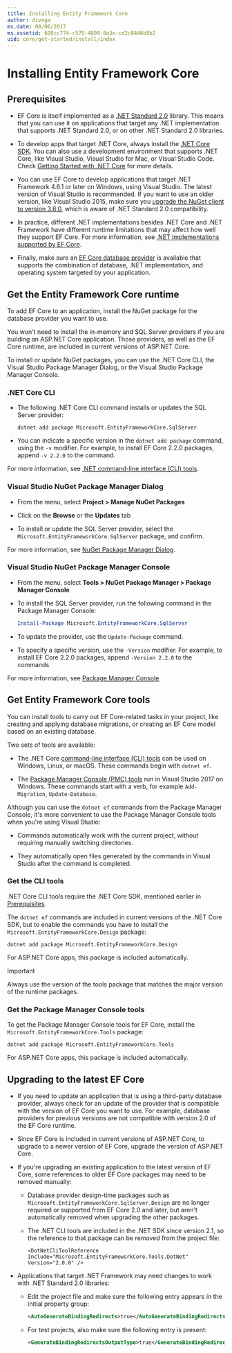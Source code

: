 ```yaml
---
title: Installing Entity Framework Core
author: divega
ms.date: 08/06/2017
ms.assetid: 608cc774-c570-4809-8a3e-cd2c8446b8b2
uid: core/get-started/install/index
---
```

# Installing Entity Framework Core

## Prerequisites

* EF Core is itself implemented as a [.NET Standard 2.0](/dotnet/standard/net-standard) library. This means that you can use it on applications that target any .NET implementation that supports .NET Standard 2.0, or on other .NET Standard 2.0 libraries.

* To develop apps that target .NET Core, always install the [.NET Core SDK](https://dotnet.microsoft.com/download). You can also use a development environment that supports .NET Core, like Visual Studio, Visual Studio for Mac, or Visual Studio Code. Check [Getting Started with .NET Core](/dotnet/core/get-started) for more details. 

* You can use EF Core to develop applications that target .NET Framework 4.6.1 or later on Windows, using Visual Studio. The latest version of Visual Studio is recommended. If you want to use an older version, like Visual Studio 2015, make sure you [upgrade the NuGet client to version 3.6.0](https://www.nuget.org/downloads), which is aware of .NET Standard 2.0 compatibility.

* In practice, different .NET implementations besides .NET Core and .NET Framework have different runtime limitations that may affect how well they support EF Core. For more information, see [.NET implementations supported by EF Core](xref:core/platforms/index).

* Finally, make sure an [EF Core database provider](xref:core/providers/index) is available that supports the combination of database, .NET implementation, and operating system targeted by your application.

## Get the Entity Framework Core runtime

To add EF Core to an application, install the NuGet package for the database provider you want to use.

You won't need to install the in-memory and SQL Server providers if you are building an ASP.NET Core application. Those providers, as well as the EF Core runtime, are included in current versions of ASP.NET Core.  

To install or update NuGet packages, you can use the .NET Core CLI, the Visual Studio Package Manager Dialog, or the Visual Studio Package Manager Console.

### .NET Core CLI

* The following .NET Core CLI command installs or updates the SQL Server provider:

  ``` Console
  dotnet add package Microsoft.EntityFrameworkCore.SqlServer
  ```

* You can indicate a specific version in the `dotnet add package` command, using the `-v` modifier. For example, to install EF Core 2.2.0 packages, append `-v 2.2.0` to the command.

For more information, see [.NET command-line interface (CLI) tools](/dotnet/core/tools/).

### Visual Studio NuGet Package Manager Dialog

* From the menu, select **Project > Manage NuGet Packages**

* Click on the **Browse** or the **Updates** tab

* To install or update the SQL Server provider, select the `Microsoft.EntityFrameworkCore.SqlServer` package, and confirm.

For more information, see [NuGet Package Manager Dialog](https://docs.microsoft.com/nuget/tools/package-manager-ui).

### Visual Studio NuGet Package Manager Console

* From the menu, select **Tools > NuGet Package Manager > Package Manager Console**

* To install the SQL Server provider, run the following command in the Package Manager Console:

  ``` PowerShell  
  Install-Package Microsoft.EntityFrameworkCore.SqlServer
  ```
* To update the provider, use the `Update-Package` command.

* To specify a specific version, use the `-Version` modifier. For example, to install EF Core 2.2.0 packages, append `-Version 2.2.0` to the commands

For more information, see [Package Manager Console](https://docs.microsoft.com/nuget/tools/package-manager-console).

## Get Entity Framework Core tools

You can install tools to carry out EF Core-related tasks in your project, like creating and applying database migrations, or creating an EF Core model based on an existing database.

Two sets of tools are available:

* The .NET Core [command-line interface (CLI) tools](../../miscellaneous/cli/dotnet.md) can be used on Windows, Linux, or macOS. These commands begin with `dotnet ef`. 

* The [Package Manager Console (PMC) tools](../../miscellaneous/cli/powershell.md) run in Visual Studio 2017 on Windows. These commands start with a verb, for example `Add-Migration`, `Update-Database`.

Although you can use the `dotnet ef` commands from the Package Manager Console, it's more convenient to use the Package Manager Console tools when you're using Visual Studio:

* Commands automatically work with the current project, without requiring manually switching directories.  

* They automatically open files generated by the commands in Visual Studio after the command is completed.

<a name="cli"></a>

### Get the CLI tools

.NET Core CLI tools require the .NET Core SDK, mentioned earlier in [Prerequisites](#prerequisites).

The `dotnet ef` commands are included in current versions of the .NET Core SDK, but to enable the commands you have to install the `Microsoft.EntityFrameworkCore.Design` package:

 ``` Console	
dotnet add package Microsoft.EntityFrameworkCore.Design	
```	

For ASP.NET Core apps, this package is included automatically.

> [!IMPORTANT]  	
> Always use the version of the tools package that matches the major version of the runtime packages.

### Get the Package Manager Console tools

To get the Package Manager Console tools for EF Core, install the `Microsoft.EntityFrameworkCore.Tools` package:

 ``` Console	
dotnet add package Microsoft.EntityFrameworkCore.Tools
```	

For ASP.NET Core apps, this package is included automatically.

## Upgrading to the latest EF Core

* If you need to update an application that is using a third-party database provider, always check for an update of the provider that is compatible with the version of EF Core you want to use. For example, database providers for previous versions are not compatible with version 2.0 of the EF Core runtime.  

* Since EF Core is included in current versions of ASP.NET Core, to upgrade to a newer version of EF Core, upgrade the version of ASP.NET Core.

* If you're upgrading an existing application to the latest version of EF Core, some references to older EF Core packages may need to be removed manually:

  * Database provider design-time packages such as `Microsoft.EntityFrameworkCore.SqlServer.Design` are no longer required or supported from EF Core 2.0 and later, but aren't automatically removed when upgrading the other packages.

  * The .NET CLI tools are included in the .NET SDK since version 2.1, so the reference to that package can be removed from the project file:

    ```
    <DotNetCliToolReference Include="Microsoft.EntityFrameworkCore.Tools.DotNet" Version="2.0.0" />
    ```

* Applications that target .NET Framework may need changes to work with .NET Standard 2.0 libraries:

  * Edit the project file and make sure the following entry appears in the initial property group:

    ``` xml
    <AutoGenerateBindingRedirects>true</AutoGenerateBindingRedirects>
    ```

  * For test projects, also make sure the following entry is present:

    ``` xml
    <GenerateBindingRedirectsOutputType>true</GenerateBindingRedirectsOutputType>
    ```